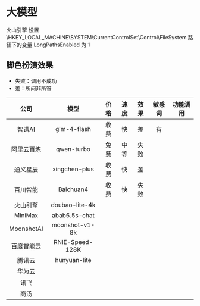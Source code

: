 # 大模型

火山引擎 设置 \HKEY_LOCAL_MACHINE\SYSTEM\CurrentControlSet\Control\FileSystem 路径下的变量 LongPathsEnabled 为 1

## 脚色扮演效果

- 失败：调用不成功
- 差：所问非所答

|    公司    |      模型       | 价格 | 速度 | 效果 | 敏感词 | 功能调用 |
| :--------: | :-------------: | :--: | :--: | :--: | :----: | :------: |
|   智谱AI   |   glm-4-flash   | 收费 |  快  |  差  |   有   |          |
| 阿里云百炼 |   qwen-turbo    | 免费 | 中等 | 失败 |        |          |
|  通义星辰  |  xingchen-plus  | 收费 |  快  |  差  |        |          |
|  百川智能  |    Baichuan4    | 收费 |  快  | 失败 |        |          |
|  火山引擎  | doubao-lite-4k  |      |      |      |        |          |
|  MiniMax   |  abab6.5s-chat  |      |      |      |        |          |
| MoonshotAI | moonshot-v1-8k  |      |      |      |        |          |
| 百度智能云 | RNIE-Speed-128K |      |      |      |        |          |
|   腾讯云   |  hunyuan-lite   |      |      |      |        |          |
|   华为云   |                 |      |      |      |        |          |
|    讯飞    |                 |      |      |      |        |          |
|    商汤    |                 |      |      |      |        |          |